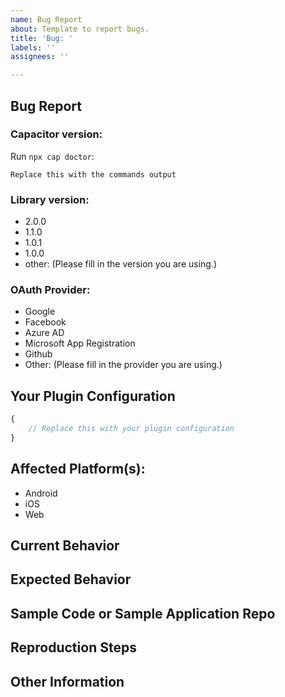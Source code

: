 ```yaml
---
name: Bug Report
about: Template to report bugs.
title: 'Bug: '
labels: ''
assignees: ''

---
```


## Bug Report


### Capacitor version:
<!-- Provide the version of Capacitor and related installed dependencies. 
You can use `npx cap doctor` for the output from the root directory of your project. -->

Run `npx cap doctor`:

```
Replace this with the commands output
```

### Library version:
<!-- Please remove all items that are not relevant. -->

- 2.0.0
- 1.1.0
- 1.0.1
- 1.0.0
- other: (Please fill in the version you are using.)

### OAuth Provider:
<!-- Please remove all items that are not relevant. -->

- Google
- Facebook
- Azure AD
- Microsoft App Registration
- Github
- Other: (Please fill in the provider you are using.)

## Your Plugin Configuration
<!-- Without secret stuff (of course). -->

```typescript
{
    // Replace this with your plugin configuration 
}
```

## Affected Platform(s):
<!-- Please remove all items that are not relevant. -->

- Android
- iOS
- Web

## Current Behavior
<!-- Describe the bug. Be specific. I need to understand you problem. -->


## Expected Behavior
<!-- Describe what the behavior would be without the bug. -->


## Sample Code or Sample Application Repo
<!-- If you are able to illustrate the bug or feature request with an example, please provide sample code snippets or a sample application via a public repo. -->


## Reproduction Steps
<!--  Please explain the steps required to duplicate the issue, especially if you are able to provide a sample application. -->


## Other Information
<!-- List any other information that is relevant to your issue. Stack traces, related issues, suggestions on how to fix, Stack Overflow links, forum links, etc. -->
